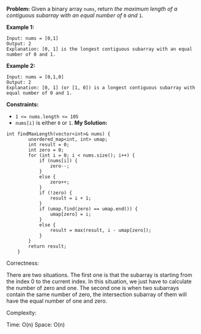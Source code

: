 **Problem:**
Given a binary array `nums`, return *the maximum length of a contiguous subarray with an equal number of* `0` *and* `1`.

 

**Example 1:**

```
Input: nums = [0,1]
Output: 2
Explanation: [0, 1] is the longest contiguous subarray with an equal number of 0 and 1.
```

**Example 2:**

```
Input: nums = [0,1,0]
Output: 2
Explanation: [0, 1] (or [1, 0]) is a longest contiguous subarray with equal number of 0 and 1.
```

 

**Constraints:**

- `1 <= nums.length <= 105`
- `nums[i]` is either `0` or `1`.
**My Solution:**
```
int findMaxLength(vector<int>& nums) {
        unordered_map<int, int> umap;
        int result = 0;
        int zero = 0;
        for (int i = 0; i < nums.size(); i++) {
            if (nums[i]) {
                zero--;
            }
            else {
                zero++;
            }
            if (!zero) {
                result = i + 1;
            }
            if (umap.find(zero) == umap.end()) {
                umap[zero] = i;
            }
            else {
                result = max(result, i - umap[zero]);
            }
        }
        return result;
    }
```
Correctness:

There are two situations. The first one is that the subarray is starting from the index 0 to the current index. In this situation, we just have to calculate the number of zero and one. The second one is when two subarrays contain the same number of zero, the intersection subarray of them will have the equal number of one and zero.

Complexity:

Time: O(n)
Space: O(n)